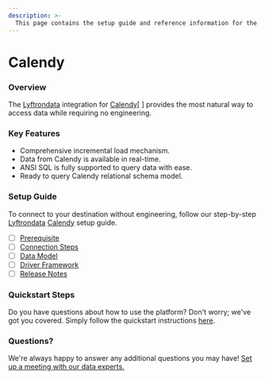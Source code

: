 ```yaml
---
description: >-
  This page contains the setup guide and reference information for the Calendy source connector.
---
```


# Calendy

### Overview

The [Lyftrondata](https://www.lyftrondata.com/) integration for [Calendy](https://www.lyftrondata.com/integration/business-analytics/calendly//)[ ] provides the most natural way to access data while requiring no engineering.

### Key Features

* Comprehensive incremental load mechanism.
* Data from Calendy is available in real-time.&#x20;
* ANSI SQL is fully supported to query data with ease.
* Ready to query Calendy relational schema model.

### Setup Guide

To connect to your destination without engineering, follow our step-by-step [Lyftrondata](https://www.lyftrondata.com/)  [Calendy](https://www.lyftrondata.com/integration/business-analytics/calendly/) setup guide.

* [ ] [Prerequisite](../../business-analytics/calendy/prerequisite.md)
* [ ] [Connection Steps](../../business-analytics/calendy/connection-steps.md)
* [ ] [Data Model](../../business-analytics/calendy/data-model/)
* [ ] [Driver Framework](../../business-analytics/calendy/driver-framework/)
* [ ] [Release Notes](../../business-analytics/calendy/release-notes.md)

### Quickstart Steps

Do you have questions about how to use the platform? Don't worry; we've got you covered. Simply follow the quickstart instructions [here](../../../business-analytics/calendy/quickstart-steps.md).

### Questions? <a href="#questions" id="questions"></a>

We're always happy to answer any additional questions you may have! [Set up a meeting with our data experts.](https://www.lyftrondata.com/book-a-meeting/)

